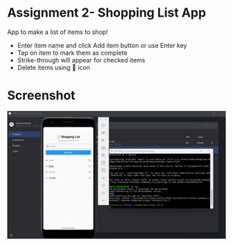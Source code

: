 # Assignment 2- Shopping List App
App to make a list of items to shop!

- Enter item name and click Add item button or use Enter key
- Tap on item to mark them as complete
- Strike-through will appear for checked items
- Delete items using 🚫 icon

# Screenshot

![App Screenshot](./screenshot2.jpg)

